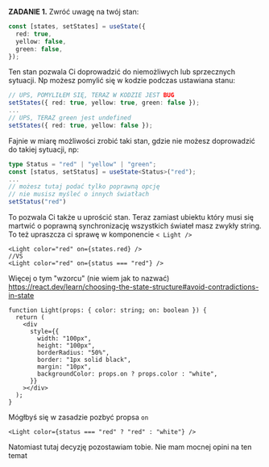 **ZADANIE 1.**
Zwróć uwagę na twój stan:

```ts
const [states, setStates] = useState({
  red: true,
  yellow: false,
  green: false,
});
```

Ten stan pozwala Ci doprowadzić do niemożliwych lub sprzecznych sytuacji. Np możesz pomylić się w kodzie podczas ustawiana stanu:

```ts
// UPS, POMYLIŁEM SIĘ, TERAZ W KODZIE JEST BUG
setStates({ red: true, yellow: true, green: false });
...
// UPS, TERAZ green jest undefined
setStates({ red: true, yellow: false });
```

Fajnie w miarę możliwości zrobić taki stan, gdzie nie możesz doprowadzić do takiej sytuacji, np:

```ts
type Status = "red" | "yellow" | "green";
const [status, setStatus] = useState<Status>("red");
...
// możesz tutaj podać tylko poprawną opcję
// nie musisz myśleć o innych światłach
setStatus("red")
```

To pozwala Ci także u uprościć stan. Teraz zamiast ubiektu który musi się martwić o poprawną synchronizację wszystkich świateł masz zwykły string.
To też upraszcza ci sprawę w komponencie `< Light />`

```tsx
<Light color="red" on={states.red} />
//VS
<Light color="red" on={status === "red"} />
```

Więcej o tym "wzorcu" (nie wiem jak to nazwać) https://react.dev/learn/choosing-the-state-structure#avoid-contradictions-in-state

```tsx
function Light(props: { color: string; on: boolean }) {
  return (
    <div
      style={{
        width: "100px",
        height: "100px",
        borderRadius: "50%",
        border: "1px solid black",
        margin: "10px",
        backgroundColor: props.on ? props.color : "white",
      }}
    ></div>
  );
}
```

Mógłbyś się w zasadzie pozbyć propsa `on`

```tsx
<Light color={status === "red" ? "red" : "white"} />
```

Natomiast tutaj decyzję pozostawiam tobie. Nie mam mocnej opini na ten temat
